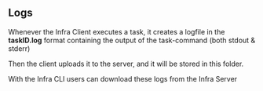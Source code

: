 ## Logs

Whenever the Infra Client executes a task, it creates a logfile in the **taskID.log** format containing the output of the task-command (both stdout & stderr)

Then the client uploads it to the server, and it will be stored in this folder.

With the Infra CLI users can download these logs from the Infra Server

